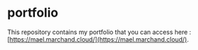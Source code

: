 # portfolio

This repository contains my portfolio that you can access here : [https://mael.marchand.cloud/](https://mael.marchand.cloud/).
